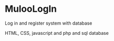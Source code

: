 # MulooLogIn
Log in and register system with database

HTML, CSS, javascript and php and sql database 
